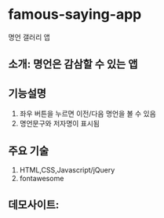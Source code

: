 # famous-saying-app
명언 갤러리 앱

## 소개: 명언은 감삼할 수 있는 앱

## 기능설명
1. 좌우 버튼을 누르면 이전/다음 명언을 볼 수 있음
2. 명언문구와 저자명이 표시됨

## 주요 기술
1. HTML,CSS,Javascript/jQuery 
2. fontawesome

## 데모사이트:
